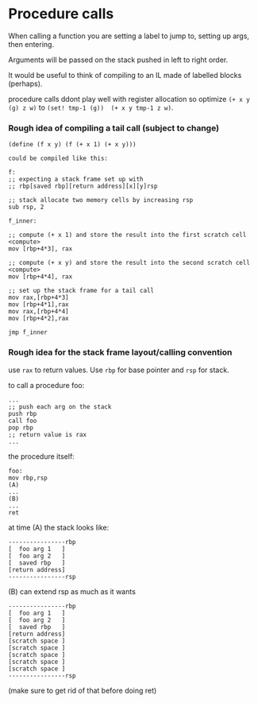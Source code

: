 # Procedure calls

When calling a function you are setting a label to jump to, setting up args, then entering.

Arguments will be passed on the stack pushed in left to right order.

It would be useful to think of compiling to an IL made of labelled blocks (perhaps).

procedure calls ddont play well with register allocation so optimize `(+ x y (g) z w)` to `(set! tmp-1 (g))  (+ x y tmp-1 z w)`.

### Rough idea of compiling a tail call (subject to change)

```
(define (f x y) (f (+ x 1) (+ x y)))

could be compiled like this:

f:
;; expecting a stack frame set up with
;; rbp[saved rbp][return address][x][y]rsp

;; stack allocate two memory cells by increasing rsp
sub rsp, 2

f_inner:

;; compute (+ x 1) and store the result into the first scratch cell
<compute>
mov [rbp+4*3], rax

;; compute (+ x y) and store the result into the second scratch cell
<compute>
mov [rbp+4*4], rax

;; set up the stack frame for a tail call
mov rax,[rbp+4*3]
mov [rbp+4*1],rax
mov rax,[rbp+4*4]
mov [rbp+4*2],rax

jmp f_inner
```

### Rough idea for the stack frame layout/calling convention

use `rax` to return values. Use `rbp` for base pointer and `rsp` for stack.

to call a procedure foo:

```
...
;; push each arg on the stack
push rbp
call foo
pop rbp
;; return value is rax
...
```

the procedure itself:

```
foo:
mov rbp,rsp
(A)
...
(B)
...
ret
```

at time (A) the stack looks like:

```
----------------rbp
[  foo arg 1   ]
[  foo arg 2   ]
[  saved rbp   ]
[return address]
----------------rsp
```

(B) can extend rsp as much as it wants

```
----------------rbp
[  foo arg 1   ]
[  foo arg 2   ]
[  saved rbp   ]
[return address]
[scratch space ]
[scratch space ]
[scratch space ]
[scratch space ]
[scratch space ]
----------------rsp
```

(make sure to get rid of that before doing ret)
